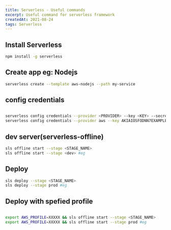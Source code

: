 ```yaml
---
title: Serverless - Useful commands
excerpt: Useful command for serverless framework
createdAt: 2021-08-24
tags: Serverless
---
```


## Install Serverless
```bash
npm install -g serverless
```

## Create app eg: Nodejs
```bash
serverless create --template aws-nodejs --path my-service
```

## config credentials
```bash 

serverless config credentials --provider <PROVIDER> --key <KEY> --secret <SECRET>
serverless config credentials --provider aws --key AKIAIOSFODNN7EXAMPLE --secret wJalrXUtnFEMI/K7MDENG/bPxRfiCYEXAMPLEKEY #eg
```

## dev server(serverless-offline)
```bash 
sls offline start --stage <STAGE_NAME>
sls offline start --stage <dev> #eg
```

## Deploy
```bash 
sls deploy --stage <STAGE_NAME>
sls deploy --stage prod #eg
```

## Deploy with spefied profile
```bash 

export AWS_PROFILE=XXXXX && sls offline start --stage <STAGE_NAME>
export AWS_PROFILE=XXXXX && sls offline start --stage prod #eg
```
